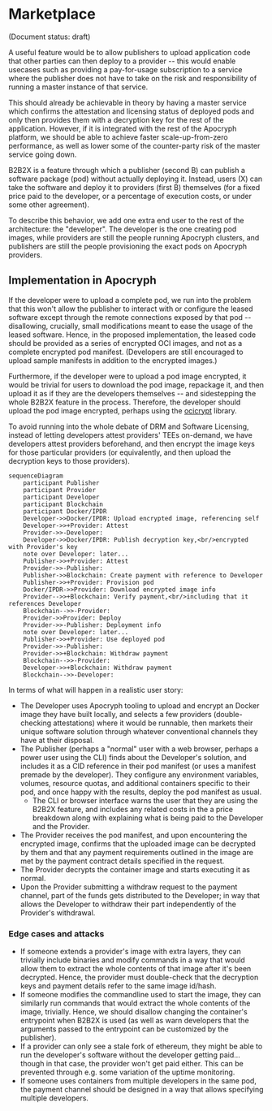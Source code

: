 # Marketplace

(Document status: draft)

A useful feature would be to allow publishers to upload application code that other parties can then deploy to a provider -- this would enable usecases such as providing a pay-for-usage subscription to a service where the publisher does not have to take on the risk and responsibility of running a master instance of that service.

This should already be achievable in theory by having a master service which confirms the attestation and licensing status of deployed pods and only then provides them with a decryption key for the rest of the application. However, if it is integrated with the rest of the Apocryph platform, we should be able to achieve faster scale-up-from-zero performance, as well as lower some of the counter-party risk of the master service going down.

B2B2X is a feature through which a publisher (second B) can publish a software package (pod) without actually deploying it. Instead, users (X) can take the software and deploy it to providers (first B) themselves (for a fixed price paid to the developer, or a percentage of execution costs, or under some other agreement).

To describe this behavior, we add one extra end user to the rest of the architecture: the "developer". The developer is the one creating pod images, while providers are still the people running Apocryph clusters, and publishers are still the people provisioning the exact pods on Apocryph providers.

## Implementation in Apocryph

If the developer were to upload a complete pod, we run into the problem that this won't allow the publisher to interact with or configure the leased software except through the remote connections exposed by that pod -- disallowing, crucially, small modifications meant to ease the usage of the leased software. Hence, in the proposed implementation, the leased code should be provided as a series of encrypted OCI images, and not as a complete encrypted pod manifest. (Developers are still encouraged to upload sample manifests in addition to the encrypted images.)

Furthermore, if the developer were to upload a pod image encrypted, it would be trivial for users to download the pod image, repackage it, and then upload it as if they are the developers themselves -- and sidestepping the whole B2B2X feature in the process. Therefore, the developer should upload the pod image encrypted, perhaps using the [ocicrypt](https://github.com/containers/ocicrypt) library.

To avoid running into the whole debate of DRM and Software Licensing, instead of letting developers attest providers' TEEs on-demand, we have developers attest providers beforehand, and then encrypt the image keys for those particular providers (or equivalently, and then upload the decryption keys to those providers).

```mermaid
sequenceDiagram
    participant Publisher
    participant Provider
    participant Developer
    participant Blockchain
    participant Docker/IPDR
    Developer->>Docker/IPDR: Upload encrypted image, referencing self
    Developer->>+Provider: Attest
    Provider->>-Developer: 
    Developer->>Docker/IPDR: Publish decryption key,<br/>encrypted with Provider's key
    note over Developer: later...
    Publisher->>+Provider: Attest
    Provider->>-Publisher: 
    Publisher->>Blockchain: Create payment with reference to Developer
    Publisher->>+Provider: Provision pod
    Docker/IPDR->>Provider: Download encrypted image info
    Provider-->>+Blockchain: Verify payment,<br/>including that it references Developer
    Blockchain-->>-Provider: 
    Provider->>Provider: Deploy
    Provider->>-Publisher: Deployment info
    note over Developer: later...
    Publisher->>+Provider: Use deployed pod
    Provider->>-Publisher: 
    Provider->>+Blockchain: Withdraw payment
    Blockchain-->>-Provider: 
    Developer->>+Blockchain: Withdraw payment
    Blockchain-->>-Developer: 
```

In terms of what will happen in a realistic user story:

* The Developer uses Apocryph tooling to upload and encrypt an Docker image they have built locally, and selects a few providers (double-checking attestations) where it would be runnable, then markets their unique software solution through whatever conventional channels they have at their disposal.
* The Publisher (perhaps a "normal" user with a web browser, perhaps a power user using the CLI) finds about the Developer's solution, and includes it as a CID reference in their pod manifest (or uses a manifest premade by the developer). They configure any environment variables, volumes, resource quotas, and additional containers specific to their pod, and once happy with the results, deploy the pod manifest as usual.
  * The CLI or browser interface warns the user that they are using the B2B2X feature, and includes any related costs in the a price breakdown along with explaining what is being paid to the Developer and the Provider.
* The Provider receives the pod manifest, and upon encountering the encrypted image, confirms that the uploaded image can be decrypted by them and that any payment requirements outlined in the image are met by the payment contract details specified in the request.
* The Provider decrypts the container image and starts executing it as normal.
* Upon the Provider submitting a withdraw request to the payment channel, part of the funds gets distributed to the Developer; in way that allows the Developer to withdraw their part independently of the Provider's withdrawal. 

### Edge cases and attacks

* If someone extends a provider's image with extra layers, they can trivially include binaries and modify commands in a way that would allow them to extract the whole contents of that image after it's been decrypted. Hence, the provider must double-check that the decryption keys and payment details refer to the same image id/hash.
* If someone modifies the commandline used to start the image, they can similarly run commands that would extract the whole contents of the image, trivially. Hence, we should disallow changing the container's entrypoint when B2B2X is used (as well as warn developers that the arguments passed to the entrypoint can be customized by the publisher).
* If a provider can only see a stale fork of ethereum, they might be able to run the developer's software without the developer getting paid... though in that case, the provider won't get paid either. This can be prevented through e.g. some variation of the uptime monitoring.
* If someone uses containers from multiple developers in the same pod, the payment channel should be designed in a way that allows specifying multiple developers.
